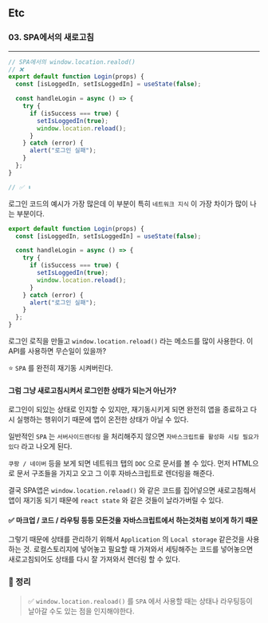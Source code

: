 ## Etc

### 03. SPA에서의 새로고침

---

```jsx
// SPA에서의 window.location.realod()
// ❌
export default function Login(props) {
  const [isLoggedIn, setIsLoggedIn] = useState(false);

  const handleLogin = async () => {
    try {
      if (isSuccess === true) {
        setIsLoggedIn(true);
        window.location.reload();
      }
    } catch (error) {
      alert("로그인 실패");
    }
  };
}

// ✅ ⬇️
```

로그인 코드의 예시가 가장 많은데 이 부분이 특히 `네트워크 지식` 이 가장 차이가 많이 나는 부분이다.

```jsx
export default function Login(props) {
  const [isLoggedIn, setIsLoggedIn] = useState(false);

  const handleLogin = async () => {
    try {
      if (isSuccess === true) {
        setIsLoggedIn(true);
        window.location.reload();
      }
    } catch (error) {
      alert("로그인 실패");
    }
  };
}
```

로그인 로직을 만들고 `window.location.reload()` 라는 메소드를 많이 사용한다. 이 API를 사용하면 무슨일이 있을까?

⭐️ `SPA` 를 완전히 재기동 시켜버린다.

#### 그럼 그냥 새로고침시켜서 로그인한 상태가 되는거 아닌가?

로그인이 되있는 상태로 인지할 수 있지만, 재기동시키게 되면 완전히 앱을 종료하고 다시 실행하는 행위이기 때문에 앱이 온전한 상태가 아닐 수 있다.

일반적인 `SPA` 는 `서버사이드렌더링` 을 처리해주지 않으면 `자바스크립트를 활성화 시킬 필요가 있다` 라고 나오게 된다.

`쿠팡 / 네이버` 등을 보게 되면 네트워크 탭의 `DOC` 으로 문서를 볼 수 있다. 먼저 HTML으로 문서 구조들을 가지고 오고 그 이후 자바스크립트로 렌더링을 해준다.

결국 SPA앱은 `window.location.reload()` 와 같은 코드를 집어넣으면 새로고침해서 앱이 재기동 되기 때문에 `react state` 와 같은 것들이 날라가버릴 수 있다.

#### ✅ 마크업 / 코드 / 라우팅 등등 모든것을 자바스크립트에서 하는것처럼 보이게 하기 때문

그렇기 때문에 상태를 관리하기 위해서 `Application` 의 `Local storage` 같은것을 사용하는 것. 로컬스토리지에 넣어놓고 필요할 때 가져와서 세팅해주는 코드를 넣어놓으면 새로고침되어도 상태를 다시 잘 가져와서 렌더링 할 수 있다.

### 📌 정리

> ✅ `window.location.reaload()` 를 `SPA` 에서 사용할 때는 상태나 라우팅등이 날아갈 수도 있는 점을 인지해야한다.

